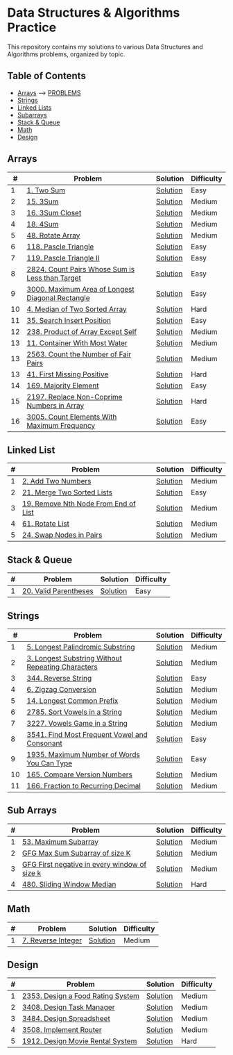 # Data Structures & Algorithms Practice

This repository contains my solutions to various Data Structures and Algorithms problems, organized by topic.

## Table of Contents

- [Arrays](https://github.com/Ritesh001-Git/DSA/tree/main/Array) --> [PROBLEMS](https://github.com/Ritesh001-Git/DSA?tab=readme-ov-file#arrays)
- [Strings](https://github.com/Ritesh001-Git/DSA/tree/main/Strings)
- [Linked Lists](https://github.com/Ritesh001-Git/DSA/tree/main/LinkedList)
- [Subarrays](https://github.com/Ritesh001-Git/DSA/tree/main/SubArray)
- [Stack & Queue](https://github.com/Ritesh001-Git/DSA/tree/main/Stack%26Queue)
- [Math](https://github.com/Ritesh001-Git/DSA/tree/main/Math)
- [Design](https://github.com/Ritesh001-Git/DSA/tree/main/Design)


## Arrays

| # | Problem | Solution | Difficulty |
|---| ------- | -------- | ---------- |
| 1 | [1. Two Sum](https://leetcode.com/problems/two-sum/) | [Solution](https://github.com/Ritesh001-Git/DSA/blob/main/Array/TwoSum.java) | Easy |
| 2 | [15. 3Sum](https://leetcode.com/problems/3sum/description/) | [Solution](https://github.com/Ritesh001-Git/DSA/blob/main/Array/3Sum.java) | Medium |
| 3 | [16. 3Sum Closet](https://leetcode.com/problems/3sum-closest/description/) | [Solution](./arrays/container-most-water.cpp) | Medium |
| 4 | [18. 4Sum](https://leetcode.com/problems/4sum/description/) | [Solution](https://github.com/Ritesh001-Git/DSA/blob/main/Array/FourSum.java) | Medium |
| 5 | [48. Rotate Array](https://leetcode.com/problems/rotate-array/description/) | [Solution](https://github.com/Ritesh001-Git/DSA/blob/main/Array/RotateArray.java) | Medium |
| 6 | [118. Pascle Triangle](https://leetcode.com/problems/pascals-triangle/submissions/1757905793/) | [Solution](https://github.com/Ritesh001-Git/DSA/blob/main/Array/Pascaltriangle.java) | Easy |
| 7 | [119. Pascle Triangle II](https://leetcode.com/problems/pascals-triangle-ii/description/) | [Solution](https://github.com/Ritesh001-Git/DSA/blob/main/Array/PascleTriangle2.java) | Easy |
| 8 | [2824. Count Pairs Whose Sum is Less than Target](https://leetcode.com/problems/count-pairs-whose-sum-is-less-than-target/description/) | [Solution](https://github.com/Ritesh001-Git/DSA/blob/main/Array/CountPairsWhoseSumIsLessThanTarget.java) | Easy |
| 9 | [3000. Maximum Area of Longest Diagonal Rectangle](https://leetcode.com/problems/maximum-area-of-longest-diagonal-rectangle/) | [Solution](https://github.com/Ritesh001-Git/DSA/blob/main/Array/MaximumAreaofLongestDiagonalRectangle.java) | Easy |
| 10 | [4. Median of Two Sorted Array](https://leetcode.com/problems/median-of-two-sorted-arrays/?envType=problem-list-v2&envId=array) | [Solution](https://github.com/Ritesh001-Git/DSA/blob/main/Array/MedianOfTwoSortedArray.java) | Hard |
| 11 | [35. Search Insert Position](https://leetcode.com/problems/search-insert-position/description/?envType=problem-list-v2&envId=array) | [Solution](https://github.com/Ritesh001-Git/DSA/blob/main/Array/SearchInsertPosition.java) | Easy |
| 12 | [238. Product of Array Except Self](https://leetcode.com/problems/product-of-array-except-self/description/) | [Solution](https://github.com/Ritesh001-Git/DSA/blob/main/Array/ProductOfArrayExceptSelf.java) | Medium |
| 13 | [11. Container With Most Water](https://leetcode.com/problems/container-with-most-water/description/) | [Solution](https://github.com/Ritesh001-Git/DSA/blob/main/Array/ContainerWithMostWater.java) | Medium |
| 13 | [2563. Count the Number of Fair Pairs](https://leetcode.com/problems/count-the-number-of-fair-pairs/description/) | [Solution](https://github.com/Ritesh001-Git/DSA/blob/main/Array/CountTheNumbersOffairPairs.java) | Medium |
| 13 | [41. First Missing Positive](https://leetcode.com/problems/first-missing-positive/description/) | [Solution](https://github.com/Ritesh001-Git/DSA/blob/main/Array/FirstMissingpositive.java) | Hard |
| 14 | [169. Majority Element](https://leetcode.com/problems/majority-element/description/?envType=problem-list-v2&envId=array) | [Solution](https://github.com/Ritesh001-Git/DSA/blob/main/Array/MajorityElement.java) | Easy |
| 15 | [2197. Replace Non-Coprime Numbers in Array](https://leetcode.com/problems/replace-non-coprime-numbers-in-array/description/) | [Solution](https://github.com/Ritesh001-Git/DSA/blob/main/Array/ReplaceNonCoprimeNumbersInArray.java) | Hard |
| 16 | [3005. Count Elements With Maximum Frequency](https://leetcode.com/problems/count-elements-with-maximum-frequency/description/) | [Solution](https://github.com/Ritesh001-Git/DSA/blob/main/Array/CountElementsWithMaximumFrequency.java) | Easy |

## Linked List
| # | Problem | Solution | Difficulty |
|---| ------- | -------- | ---------- |
| 1 | [2. Add Two Numbers](https://leetcode.com/problems/add-two-numbers/) | [Solution](https://github.com/Ritesh001-Git/DSA/blob/main/LinkedList/AddTwoNumbers.java) | Medium |
| 2 | [21. Merge Two Sorted Lists](https://leetcode.com/problems/merge-two-sorted-lists/) | [Solution](https://github.com/Ritesh001-Git/DSA/blob/main/LinkedList/Merge2SortedList.java) | Easy |
| 3 | [19. Remove Nth Node From End of List](https://leetcode.com/problems/remove-nth-node-from-end-of-list/) | [Solution](https://github.com/Ritesh001-Git/DSA/blob/main/LinkedList/RemoveNthNodeFromEnd.java) | Medium |
| 4 | [61. Rotate List](https://leetcode.com/problems/rotate-list/) | [Solution](https://github.com/Ritesh001-Git/DSA/blob/main/LinkedList/RotateList.java) | Medium |
| 5 | [24. Swap Nodes in Pairs](https://leetcode.com/problems/swap-nodes-in-pairs/) | [Solution](https://github.com/Ritesh001-Git/DSA/blob/main/LinkedList/SwapPairs.java) | Medium |

## Stack & Queue

| # | Problem | Solution | Difficulty |
|---| ------- | -------- | ---------- |
| 1 | [20. Valid Parentheses](https://leetcode.com/problems/valid-parentheses/) | [Solution](./Stack&Queue/ValidParentheses.java) | Easy |

## Strings

| # | Problem | Solution | Difficulty |
|---| ------- | -------- | ---------- |
| 1 | [5. Longest Palindromic Substring](https://leetcode.com/problems/longest-palindromic-substring/description/) | [Solution](https://github.com/Ritesh001-Git/DSA/blob/main/Strings/LongestPalindromicSubstring.java) | Medium |
| 2 | [3. Longest Substring Without Repeating Characters](https://leetcode.com/problems/longest-substring-without-repeating-characters/) | [Solution](https://github.com/Ritesh001-Git/DSA/blob/main/Strings/LongestPalindromicSubstring.java) | Medium |
| 3 | [344. Reverse String](https://leetcode.com/problems/reverse-string/description/) | [Solution](https://github.com/Ritesh001-Git/DSA/blob/main/Strings/ReverseString.java) | Easy |
| 4 | [6. Zigzag Conversion](https://leetcode.com/problems/zigzag-conversion/description/) | [Solution](https://github.com/Ritesh001-Git/DSA/blob/main/Strings/ZigzagConversion.java) | Medium |
| 5 | [14. Longest Common Prefix](https://leetcode.com/problems/longest-common-prefix/) | [Solution](https://github.com/Ritesh001-Git/DSA/blob/main/Strings/LongestCommonPrefix.java) | Medium |
| 6 | [2785. Sort Vowels in a String](https://leetcode.com/problems/sort-vowels-in-a-string/description/) | [Solution](https://github.com/Ritesh001-Git/DSA/blob/main/Strings/SortVowelsInString.java) | Medium |
| 7 | [3227. Vowels Game in a String](https://leetcode.com/problems/vowels-game-in-a-string/description/) | [Solution](https://github.com/Ritesh001-Git/DSA/blob/main/Strings/VowelsGameInString.java) | Medium |
| 8 | [3541. Find Most Frequent Vowel and Consonant](https://leetcode.com/problems/find-most-frequent-vowel-and-consonant/description/) | [Solution](https://github.com/Ritesh001-Git/DSA/blob/main/Strings/FindMostFrequentVowelandConsonant.java) | Easy |
| 9 | [1935. Maximum Number of Words You Can Type](https://leetcode.com/problems/maximum-number-of-words-you-can-type/description/?envType=daily-question&envId=2025-09-15) | [Solution](https://github.com/Ritesh001-Git/DSA/blob/main/Strings/MaximumNumberofWordsYouCanType.java) | Easy |
| 10 | [165. Compare Version Numbers](https://leetcode.com/problems/compare-version-numbers/description/) | [Solution](https://github.com/Ritesh001-Git/DSA/blob/main/Strings/CompareVersionNumbers.java) | Medium |
| 11 | [166. Fraction to Recurring Decimal](https://leetcode.com/problems/fraction-to-recurring-decimal/description/) | [Solution](https://github.com/Ritesh001-Git/DSA/blob/main/Strings/FractiontoRecurringDecimal.java) | Medium |

## Sub Arrays

| # | Problem | Solution | Difficulty |
|---| ------- | -------- | ---------- |
| 1 | [53. Maximum Subarray](https://leetcode.com/problems/maximum-subarray/description/) | [Solution](https://github.com/Ritesh001-Git/DSA/blob/main/SubArray/MaximumSubarray.java) | Medium |
| 2 | [GFG Max Sum Subarray of size K](https://www.geeksforgeeks.org/problems/max-sum-subarray-of-size-k5313/1) | [Solution](https://github.com/Ritesh001-Git/DSA/blob/main/SubArray/MaximumSumSizeK.java) | Medium |
| 3 | [GFG First negative in every window of size k](https://www.geeksforgeeks.org/problems/first-negative-integer-in-every-window-of-size-k3345/1) | [Solution](https://github.com/Ritesh001-Git/DSA/blob/main/SubArray/FirstNegativeInWindow.java) | Medium |
| 4 | [480. Sliding Window Median](https://leetcode.com/problems/sliding-window-median/description/) | [Solution](https://github.com/Ritesh001-Git/DSA/blob/main/SubArray/SlidingWindowMedian.java) | Hard |

## Math
| # | Problem | Solution | Difficulty |
|---| ------- | -------- | ---------- |
| 1 | [7. Reverse Integer](https://leetcode.com/problems/reverse-integer/) | [Solution](https://github.com/Ritesh001-Git/DSA/blob/main/Math/ReverseInteger.java) | Medium |

## Design 
| # | Problem | Solution | Difficulty |
|---| ------- | -------- | ---------- |
| 1 | [2353. Design a Food Rating System](https://leetcode.com/problems/design-a-food-rating-system/description/?envType=daily-question&envId=2025-09-17) | [Solution](https://github.com/Ritesh001-Git/DSA/blob/main/Mislanious/FoodRatings.java) | Medium |
| 2 | [3408. Design Task Manager](https://leetcode.com/problems/design-task-manager/description/) | [Solution](https://github.com/Ritesh001-Git/DSA/blob/main/Mislanious/TaskManager.java) | Medium |
| 3 | [3484. Design Spreadsheet](https://leetcode.com/problems/design-spreadsheet/description/?envType=daily-question&envId=2025-09-19) | [Solution](https://github.com/Ritesh001-Git/DSA/blob/main/Design/TaskManager.java) | Medium |
| 4 | [3508. Implement Router](https://leetcode.com/problems/implement-router/description/?envType=daily-question&envId=2025-09-20) | [Solution](https://github.com/Ritesh001-Git/DSA/blob/main/Design/Router.java) | Medium |
| 5 | [1912. Design Movie Rental System](https://leetcode.com/problems/design-movie-rental-system/description/) | [Solution](https://github.com/Ritesh001-Git/DSA/blob/main/Design/MovieRentingSystem.java) | Hard |

